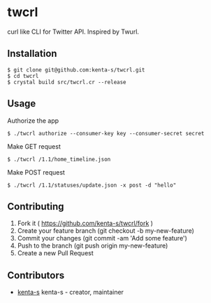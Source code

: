 # twcrl

curl like CLI for Twitter API. Inspired by Twurl.

## Installation

```
$ git clone git@github.com:kenta-s/twcrl.git
$ cd twcrl
$ crystal build src/twcrl.cr --release
```

## Usage

Authorize the app
```
$ ./twcrl authorize --consumer-key key --consumer-secret secret
```

Make GET request
```
$ ./twcrl /1.1/home_timeline.json
```

Make POST request
```
$ ./twcrl /1.1/statuses/update.json -x post -d "hello"
```

## Contributing

1. Fork it ( https://github.com/kenta-s/twcrl/fork )
2. Create your feature branch (git checkout -b my-new-feature)
3. Commit your changes (git commit -am 'Add some feature')
4. Push to the branch (git push origin my-new-feature)
5. Create a new Pull Request

## Contributors

- [kenta-s](https://github.com/kenta-s) kenta-s - creator, maintainer
